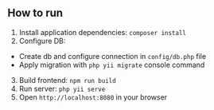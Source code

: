 
## How to run
1) Install application dependencies: `composer install`
2) Configure DB:
* Create db and configure connection in `config/db.php` file
* Apply migration with `php yii migrate` console command
3) Build frontend: `npm run build`
4) Run server: `php yii serve`
5) Open `http://localhost:8080` in your browser
